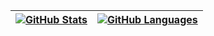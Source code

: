 | [![GitHub Stats](https://github-readme-stats.404z.cn/api?username=ALI1416&theme=transparent&hide_border=true&locale=cn&show_icons=true&include_all_commits=true&count_private=true)](https://github.com/ALI1416) | [![GitHub Languages](https://github-readme-stats.404z.cn/api/top-langs/?username=ALI1416&theme=transparent&hide_border=true&locale=cn&layout=compact&langs_count=8)](https://github.com/ALI1416) |
| - | - |
